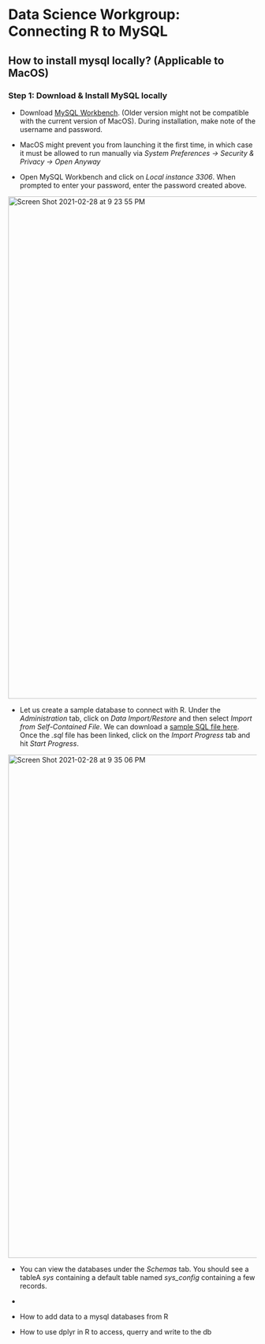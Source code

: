 # Data Science Workgroup: Connecting R to MySQL

## How to install mysql locally? (Applicable to MacOS)

### Step 1: Download & Install MySQL locally

- Download [MySQL Workbench](https://dev.mysql.com/downloads/workbench/). (Older version might not be compatible with the current version of MacOS). During installation, make note of the username and password. 

- MacOS might prevent you from launching it the first time, in which case it must be allowed to run manually via *System Preferences -> Security & Privacy -> Open Anyway* 

- Open MySQL Workbench and click on *Local instance 3306*. When prompted to enter your password, enter the password created above. 

<img width="1016" alt="Screen Shot 2021-02-28 at 9 23 55 PM" src="https://user-images.githubusercontent.com/55261637/109458627-0366c980-7a12-11eb-845c-19b18a3a49ee.png">

- Let us create a sample database to connect with R. Under the *Administration* tab, click on *Data Import/Restore* and then select *Import from Self-Contained File*. We can download a [sample SQL file here](https://sample-videos.com/sql/Sample-SQL-File-1000rows.sql). Once the *.sql* file has been linked, click on the *Import Progress* tab and hit *Start Progress*. 
 
<img width="1018" alt="Screen Shot 2021-02-28 at 9 35 06 PM" src="https://user-images.githubusercontent.com/55261637/109457377-9d794280-7a0f-11eb-8a3e-dca61cfb37ca.png">

- You can view the databases under the *Schemas* tab. You should see a tableA  *sys* containing a default table 
named *sys_config* containing a few records. 

- 

- How to add data to a mysql databases from R
- How to use dplyr in R to access, querry and write to the db



